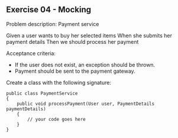 ## Exercise 04 - Mocking

Problem description:  Payment service

Given a user wants to buy her selected items
When she submits her payment details
Then we should process her payment

Acceptance criteria:
- If the user does not exist, an exception should be thrown.
- Payment should be sent to the payment gateway.

Create a class with the following signature:

```
public class PaymentService 
{
	public void processPayment(User user, PaymentDetails paymentDetails) 
	{
		// your code goes here
	}
}
```